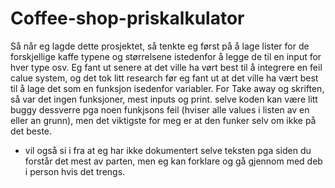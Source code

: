 # Coffee-shop-priskalkulator
Så når eg lagde dette prosjektet, så tenkte eg først på å lage lister for de forskjellige kaffe typene og størrelsene istedenfor å legge de til en input for hver type osv. Eg fant ut senere at det ville ha vørt best til å integrere en feil calue system, og det tok litt research før eg fant ut at det ville ha vært best til å lage det som en funksjon isedenfor variabler. For Take away og skriften, så var det ingen funksjoner, mest inputs og print. selve koden kan være litt buggy dessverre pga noen funkjsons feil (hviser alle values i listen av en eller an grunn), men det viktigste for meg er at den funker selv om ikke på det beste. 

* vil også si i fra at eg har ikke dokumentert selve teksten pga siden du forstår det mest av parten, men eg kan forklare og gå gjennom med deb i person hvis det trengs.